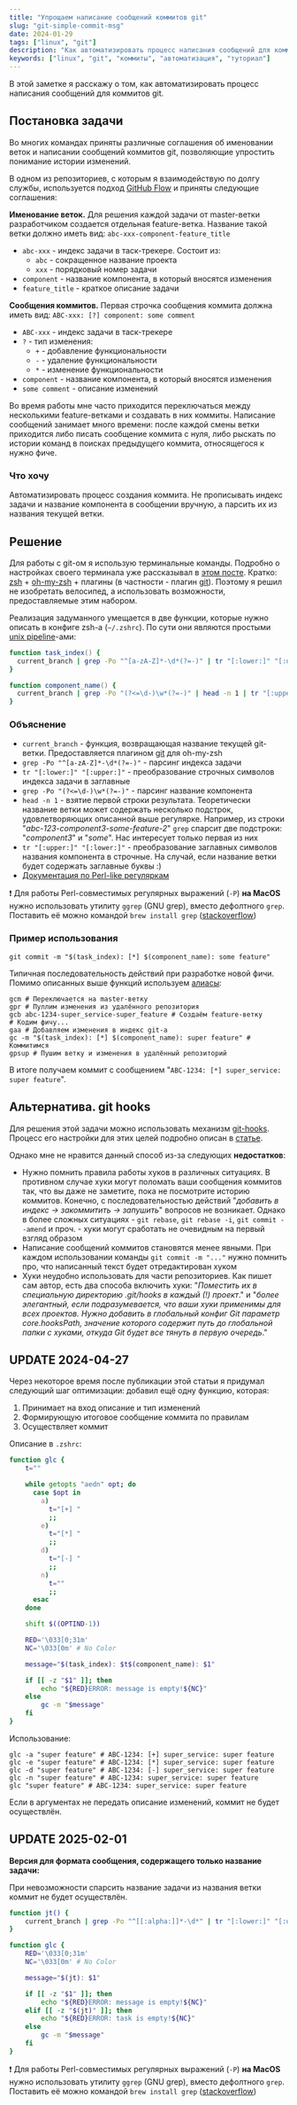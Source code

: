 ```yaml
---
title: "Упрощаем написание сообщений коммитов git"
slug: "git-simple-commit-msg"
date: 2024-01-29
tags: ["linux", "git"]
description: "Как автоматизировать процесс написания сообщений для коммитов git"
keywords: ["linux", "git", "коммиты", "автоматизация", "туториал"]
---
```

В этой заметке я расскажу о том, как автоматизировать процесс написания сообщений для коммитов git.
## Постановка задачи
Во многих командах приняты различные соглашения об именовании веток и написании сообщений коммитов git, позволяющие упростить понимание истории изменений.

В одном из репозиториев, c которым я взаимодействую по долгу службы, используется подход [GitHub Flow](https://habr.com/ru/articles/346066/) и приняты следующие соглашения:

**Именование веток.** Для решения каждой задачи от master-ветки разработчиком создается отдельная feature-ветка. Название такой ветки должно иметь вид: `abc-xxx-component-feature_title`
- `abc-xxx` - индекс задачи в таск-трекере. Состоит из:
	- `abc` - сокращенное название проекта
	- `xxx` - порядковый номер задачи
- `component` - название компонента, в который вносятся изменения
- `feature_title` - краткое описание задачи

**Сообщения коммитов.** Первая строчка сообщения коммита должна иметь вид: `ABC-xxx: [?] component: some comment`
- `ABC-xxx` - индекс задачи в таск-трекере
-  `?` - тип изменения:
	- `+` - добавление функциональности
	- `-` - удаление функциональности
	- `*` - изменение функциональности
- `component` - название компонента, в который вносятся изменения
- `some comment` - описание изменений

Во время работы мне часто приходится переключаться между несколькими feature-ветками и создавать в них коммиты. Написание сообщений занимает много времени: после каждой смены ветки приходится либо писать сообщение коммита с нуля, либо рыскать по истории команд в поисках предыдущего коммита, относящегося к нужно фиче.
### Что хочу
Автоматизировать процесс создания коммита. Не прописывать индекс задачи и название компонента в сообщении вручную, а парсить их из названия текущей ветки.
## Решение
Для работы с git-ом я использую терминальные команды. Подробно о настройках своего терминала уже рассказывал в [этом посте](https://yu-leo.github.io/yu0dev/posts/my-terminal/). Кратко: [zsh](https://www.zsh.org/) +  [oh-my-zsh](https://ohmyz.sh/) + плагины (в частности - плагин [git](https://github.com/ohmyzsh/ohmyzsh/tree/master/plugins/git)). Поэтому я решил не изобретать велосипед, а использовать возможности, предоставляемые этим набором.

Реализация задуманного умещается в две функции, которые нужно описать в конфиге zsh-а (`~/.zshrc`). По сути они являются простыми [unix pipeline](https://ru.wikipedia.org/wiki/%D0%9A%D0%BE%D0%BD%D0%B2%D0%B5%D0%B9%D0%B5%D1%80_(Unix))-ами:

```zsh
function task_index() {
  current_branch | grep -Po "^[a-zA-Z]*-\d*(?=-)" | tr "[:lower:]" "[:upper:]"
}

function component_name() {
  current_branch | grep -Po "(?<=\d-)\w*(?=-)" | head -n 1 | tr "[:upper:]" "[:lower:]"
}
```
### Объяснение
- `current_branch` - функция, возвращающая название текущей git-ветки. Предоставляется плагином [git](https://github.com/ohmyzsh/ohmyzsh/tree/master/plugins/git) для oh-my-zsh
- `grep -Po "^[a-zA-Z]*-\d*(?=-)"` - парсинг индекса задачи
- `tr "[:lower:]" "[:upper:]"` - преобразование строчных символов индекса задачи в заглавные
- `grep -Po "(?<=\d-)\w*(?=-)"` - парсинг название компонента
- `head -n 1` - взятие первой строки результата. Теоретически название ветки может содержать несколько подстрок, удовлетворяющих описанной выше регулярке. Например, из строки "*abc-123-component3-some-feature-2*" `grep` спарсит две подстроки: "*component3*" и "*some*". Нас интересует только первая из них
- `tr "[:upper:]" "[:lower:]"` - преобразование заглавных символов названия компонента в строчные. На случай, если название ветки будет содержать заглавные буквы :)
- [Документация по Perl-like регуляркам](https://perldoc.perl.org/perlre)

❗ Для работы Perl-совместимых регулярных выражений (`-P`) **на MacOS** нужно использовать утилиту `ggrep` (GNU grep), вместо дефолтного `grep`. Поставить её можно командой `brew install grep` ([stackoverflow](https://stackoverflow.com/questions/16658333/grep-p-no-longer-works-how-can-i-rewrite-my-searches))
### Пример использования
```shell
git commit -m "$(task_index): [*] $(component_name): some feature"
```
Типичная последовательность действий при разработке новой фичи. Помимо описанных выше функций используем [алиасы](https://github.com/Yu-Leo/knowledge-base/blob/main/git-tutorials/oh-my-zsh-git.md):
```shell
gcm # Переключается на master-ветку
gpr # Пуллим изменения из удалённого репозитория
gcb abc-1234-super_service-super_feature # Создаём feature-ветку
# Кодим фичу...
gaa # Добавляем изменения в индекс git-а
gc -m "$(task_index): [*] $(component_name): super feature" # Коммитимся
gpsup # Пушим ветку и изменения в удалённый репозиторий
```

В итоге получаем коммит с сообщением "`ABC-1234: [*] super_service: super feature`".
## Альтернатива. git hooks
Для решения этой задачи можно использовать механизм [git-hooks](https://git-scm.com/docs/githooks). Процесс его настройки для этих целей подробно описан в [статье](https://habr.com/ru/companies/dins/articles/584562/).

Однако мне не нравится данный способ из-за следующих **недостатков**:
- Нужно помнить правила работы хуков в различных ситуациях. В противном случае хуки могут поломать ваши сообщения коммитов так, что вы даже не заметите, пока не посмотрите историю коммитов. Конечно, с последовательностью действий "*добавить в индекс -> закоммитить -> запушить*" вопросов не возникает. Однако в более сложных ситуациях - `git rebase`, `git rebase -i`, `git commit --amend` и проч. - хуки могут сработать не очевидным на первый взгляд образом
- Написание сообщений коммитов становятся менее явными. При каждом использовании команды `git commit -m "..."` нужно помнить про, что написанный текст будет отредактирован хуком
- Хуки неудобно использовать для части репозиториев. Как пишет сам автор, есть два способа включить хуки: "*Поместить их в специальную директорию .git/hooks в каждый (!) проект*." и "*более элегантный, если подразумевается, что ваши хуки применимы для всех проектов. Нужно добавить в глобальный конфиг Git параметр core.hooksPath, значение которого содержит путь до глобальной папки с хуками, откуда Git будет все тянуть в первую очередь*."

## UPDATE 2024-04-27
Через некоторое время после публикации этой статьи я придумал следующий шаг оптимизации: добавил ещё одну функцию, которая:
1. Принимает на вход описание и тип изменений
2. Формирующую итоговое сообщение коммита по правилам
3. Осуществляет коммит

Описание в `.zshrc`:

```zsh
function glc {
    t=""

    while getopts "aedn" opt; do
      case $opt in
        a)
          t="[+] "
          ;;
        e)
          t="[*] "
          ;;
        d)
          t="[-] "
          ;;
        n)
          t=""
          ;;
      esac
    done

    shift $((OPTIND-1))

    RED='\033[0;31m'
    NC='\033[0m' # No Color

    message="$(task_index): $t$(component_name): $1"

    if [[ -z "$1" ]]; then
        echo "${RED}ERROR: message is empty!${NC}"
    else
        gc -m "$message"
    fi
}
```

Использование:
```shell
glc -a "super feature" # ABC-1234: [+] super_service: super feature
glc -e "super feature" # ABC-1234: [*] super_service: super feature
glc -d "super feature" # ABC-1234: [-] super_service: super feature
glc -n "super feature" # ABC-1234: super_service: super feature
glc "super feature" # ABC-1234: super_service: super feature
```

Если в аргументах не передать описание изменений, коммит не будет осуществлён.

## UPDATE 2025-02-01

**Версия для формата сообщения, содержащего только название задачи:**

При невозможности спарсить название задачи из названия ветки коммит не будет осуществлён.

```bash
function jt() {
    current_branch | grep -Po "^[[:alpha:]]*-\d*" | tr "[:lower:]" "[:upper:]"
}

function glc {
    RED='\033[0;31m'
    NC='\033[0m' # No Color

    message="$(jt): $1"

    if [[ -z "$1" ]]; then
        echo "${RED}ERROR: message is empty!${NC}"
    elif [[ -z "$(jt)" ]]; then
        echo "${RED}ERROR: task is empty!${NC}"
    else
        gc -m "$message"
    fi
}
```

❗ Для работы Perl-совместимых регулярных выражений (`-P`) **на MacOS** нужно использовать утилиту `ggrep` (GNU grep), вместо дефолтного `grep`. Поставить её можно командой `brew install grep` ([stackoverflow](https://stackoverflow.com/questions/16658333/grep-p-no-longer-works-how-can-i-rewrite-my-searches))
